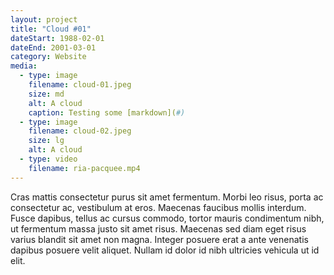 ```yaml
---
layout: project
title: "Cloud #01"
dateStart: 1988-02-01
dateEnd: 2001-03-01
category: Website
media:
  - type: image
    filename: cloud-01.jpeg
    size: md
    alt: A cloud
    caption: Testing some [markdown](#)
  - type: image
    filename: cloud-02.jpeg
    size: lg
    alt: A cloud
  - type: video
    filename: ria-pacquee.mp4
---
```


Cras mattis consectetur purus sit amet fermentum. Morbi leo risus, porta ac consectetur ac, vestibulum at eros. Maecenas faucibus mollis interdum. Fusce dapibus, tellus ac cursus commodo, tortor mauris condimentum nibh, ut fermentum massa justo sit amet risus. Maecenas sed diam eget risus varius blandit sit amet non magna. Integer posuere erat a ante venenatis dapibus posuere velit aliquet. Nullam id dolor id nibh ultricies vehicula ut id elit.
